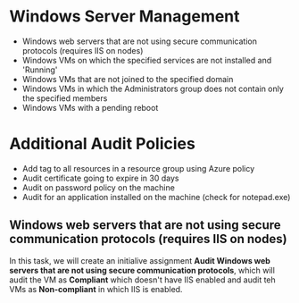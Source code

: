 # Windows Server Management
  * Windows web servers that are not using secure communication protocols (requires IIS on nodes) 
  * Windows VMs on which the specified services are not installed and 'Running' 
  * Windows VMs that are not joined to the specified domain 
  * Windows VMs in which the Administrators group does not contain only the specified members 
  * Windows VMs with a pending reboot
  
# Additional Audit Policies
  * Add tag to all resources in a resource group using Azure policy 
  * Audit certificate going to expire in 30 days 
  * Audit on password policy on the machine 
  * Audit for an application installed on the machine (check for notepad.exe)

## Windows web servers that are not using secure communication protocols (requires IIS on nodes)

In this task, we will create an initialive assignment **Audit Windows web servers that are not using secure communication protocols**, 
which will audit the VM as **Compliant** which doesn't have IIS enabled and audit teh VMs as **Non-compliant** in which IIS is enabled.


